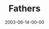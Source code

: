 ---
layout: message
category: message
series: "Supermodels"
title: "Fathers"
date: 2003-06-14-00-00
message_id: 219
audio: "http://s3.amazonaws.com/crossroads-media/media/legacy/mp3/Supermodels_06-15-03_Fathers.mp3"
audio-duration: "35:32"
explicit: false
---